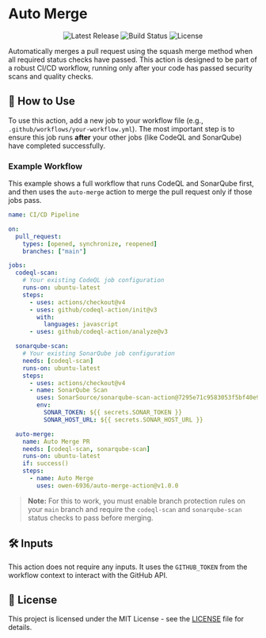 # Auto Merge

<div align="center">
  <img src="https://img.shields.io/github/v/release/owen-6936/auto-merge-action" alt="Latest Release">
  <img src="https://img.shields.io/github/actions/workflow/status/owen-6936/auto-merge-action/test-action.yml" alt="Build Status">
  <img src="https://img.shields.io/github/license/owen-6936/auto-merge-action" alt="License">
</div>

Automatically merges a pull request using the squash merge method when all required status checks have passed. This action is designed to be part of a robust CI/CD workflow, running only after your code has passed security scans and quality checks.

## 🚀 How to Use

To use this action, add a new job to your workflow file (e.g., `.github/workflows/your-workflow.yml`). The most important step is to ensure this job runs **after** your other jobs (like CodeQL and SonarQube) have completed successfully.

### Example Workflow

This example shows a full workflow that runs CodeQL and SonarQube first, and then uses the `auto-merge` action to merge the pull request only if those jobs pass.

```yaml
name: CI/CD Pipeline

on:
  pull_request:
    types: [opened, synchronize, reopened]
    branches: ["main"]

jobs:
  codeql-scan:
    # Your existing CodeQL job configuration
    runs-on: ubuntu-latest
    steps:
      - uses: actions/checkout@v4
      - uses: github/codeql-action/init@v3
        with:
          languages: javascript
      - uses: github/codeql-action/analyze@v3

  sonarqube-scan:
    # Your existing SonarQube job configuration
    needs: [codeql-scan]
    runs-on: ubuntu-latest
    steps:
      - uses: actions/checkout@v4
      - name: SonarQube Scan
        uses: SonarSource/sonarqube-scan-action@7295e71c9583053f5bf40e9d4068a0c974603ec8
        env:
          SONAR_TOKEN: ${{ secrets.SONAR_TOKEN }}
          SONAR_HOST_URL: ${{ secrets.SONAR_HOST_URL }}

  auto-merge:
    name: Auto Merge PR
    needs: [codeql-scan, sonarqube-scan]
    runs-on: ubuntu-latest
    if: success()
    steps:
      - name: Auto Merge
        uses: owen-6936/auto-merge-action@v1.0.0
````

> **Note:** For this to work, you must enable branch protection rules on your `main` branch and require the `codeql-scan` and `sonarqube-scan` status checks to pass before merging.

## 🛠️ Inputs

This action does not require any inputs. It uses the `GITHUB_TOKEN` from the workflow context to interact with the GitHub API.

## 📄 License

This project is licensed under the MIT License - see the [LICENSE](https://www.google.com/search?q=LICENSE) file for details.
